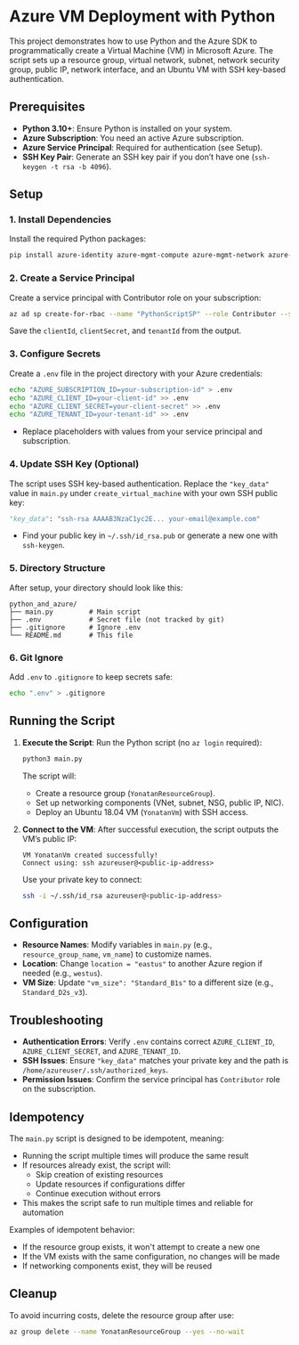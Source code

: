 # Azure VM Deployment with Python

This project demonstrates how to use Python and the Azure SDK to programmatically create a Virtual Machine (VM) in Microsoft Azure. The script sets up a resource group, virtual network, subnet, network security group, public IP, network interface, and an Ubuntu VM with SSH key-based authentication.

## Prerequisites

- **Python 3.10+**: Ensure Python is installed on your system.
- **Azure Subscription**: You need an active Azure subscription.
- **Azure Service Principal**: Required for authentication (see Setup).
- **SSH Key Pair**: Generate an SSH key pair if you don’t have one (`ssh-keygen -t rsa -b 4096`).

## Setup

### 1. Install Dependencies
Install the required Python packages:
```bash
pip install azure-identity azure-mgmt-compute azure-mgmt-network azure-mgmt-resource python-dotenv
```

### 2. Create a Service Principal
Create a service principal with Contributor role on your subscription:
```bash
az ad sp create-for-rbac --name "PythonScriptSP" --role Contributor --scopes /subscriptions/<your-subscription-id> --sdk-auth
```
Save the `clientId`, `clientSecret`, and `tenantId` from the output.

### 3. Configure Secrets
Create a `.env` file in the project directory with your Azure credentials:
```bash
echo "AZURE_SUBSCRIPTION_ID=your-subscription-id" > .env
echo "AZURE_CLIENT_ID=your-client-id" >> .env
echo "AZURE_CLIENT_SECRET=your-client-secret" >> .env
echo "AZURE_TENANT_ID=your-tenant-id" >> .env
```
- Replace placeholders with values from your service principal and subscription.

### 4. Update SSH Key (Optional)
The script uses SSH key-based authentication. Replace the `"key_data"` value in `main.py` under `create_virtual_machine` with your own SSH public key:
```python
"key_data": "ssh-rsa AAAAB3NzaC1yc2E... your-email@example.com"
```
- Find your public key in `~/.ssh/id_rsa.pub` or generate a new one with `ssh-keygen`.

### 5. Directory Structure
After setup, your directory should look like this:
```
python_and_azure/
├── main.py         # Main script
├── .env            # Secret file (not tracked by git)
├── .gitignore      # Ignore .env
└── README.md       # This file
```

### 6. Git Ignore
Add `.env` to `.gitignore` to keep secrets safe:
```bash
echo ".env" > .gitignore
```

## Running the Script

1. **Execute the Script**:
   Run the Python script (no `az login` required):
   ```bash
   python3 main.py
   ```
   The script will:
   - Create a resource group (`YonatanResourceGroup`).
   - Set up networking components (VNet, subnet, NSG, public IP, NIC).
   - Deploy an Ubuntu 18.04 VM (`YonatanVm`) with SSH access.

2. **Connect to the VM**:
   After successful execution, the script outputs the VM’s public IP:
   ```
   VM YonatanVm created successfully!
   Connect using: ssh azureuser@<public-ip-address>
   ```
   Use your private key to connect:
   ```bash
   ssh -i ~/.ssh/id_rsa azureuser@<public-ip-address>
   ```

## Configuration

- **Resource Names**: Modify variables in `main.py` (e.g., `resource_group_name`, `vm_name`) to customize names.
- **Location**: Change `location = "eastus"` to another Azure region if needed (e.g., `westus`).
- **VM Size**: Update `"vm_size": "Standard_B1s"` to a different size (e.g., `Standard_D2s_v3`).

## Troubleshooting

- **Authentication Errors**: Verify `.env` contains correct `AZURE_CLIENT_ID`, `AZURE_CLIENT_SECRET`, and `AZURE_TENANT_ID`.
- **SSH Issues**: Ensure `"key_data"` matches your private key and the path is `/home/azureuser/.ssh/authorized_keys`.
- **Permission Issues**: Confirm the service principal has `Contributor` role on the subscription.

## Idempotency

The `main.py` script is designed to be idempotent, meaning:

- Running the script multiple times will produce the same result
- If resources already exist, the script will:
  - Skip creation of existing resources
  - Update resources if configurations differ
  - Continue execution without errors
- This makes the script safe to run multiple times and reliable for automation

Examples of idempotent behavior:
- If the resource group exists, it won't attempt to create a new one
- If the VM exists with the same configuration, no changes will be made
- If networking components exist, they will be reused

## Cleanup

To avoid incurring costs, delete the resource group after use:
```bash
az group delete --name YonatanResourceGroup --yes --no-wait
```

